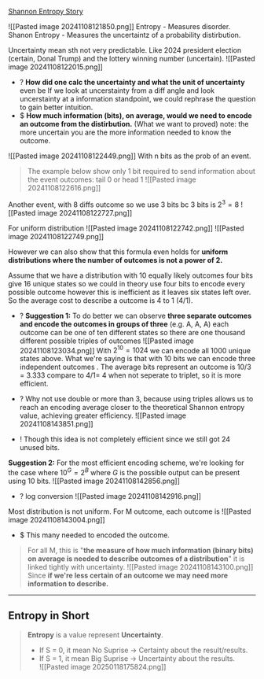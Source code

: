 [Shannon Entropy Story](https://www.quora.com/What-is-an-intuitive-explanation-of-the-concept-of-entropy-in-information-theory)

![[Pasted image 20241108121850.png]]
Entropy - Measures disorder.
Shanon Entropy - Measures the uncertaintz of a probability distirbution.

Uncertainty mean sth not very predictable. Like 2024 president election (certain, Donal Trump) and the lottery winning number (uncertain).
![[Pasted image 20241108122015.png]]
+ ? **How did one calc the uncertainty and what the unit of uncertainty** even be
  If we look at uncerstainty from a diff angle and look uncerstainty at a information standpoint, we could rephrase the question to gain better intuition.
+ $ **How much information (bits), on average, would we need to encode an outcome from the distirbution.** (What we want to proved)
note: the more uncertain you are the more information needed to know the outcome.

![[Pasted image 20241108122449.png]]
With n bits as the prob of an event. 
> The example below show only 1 bit required to send information about the event outcomes: tail 0 or head 1
![[Pasted image 20241108122616.png]]

Another event, with 8 diffs outcome so we use 3 bits bc 3 bits is $2^3=8$
![[Pasted image 20241108122727.png]]

For uniform distribution
![[Pasted image 20241108122742.png]]
![[Pasted image 20241108122749.png]]

However we can also show that this formula even holds for **uniform distributions where the number of outcomes is not a power of 2.**

Assume that we have a distribution with 10 equally likely outcomes four bits give 16 unique states so we  could in theory use four bits to encode every possible outcome however this is inefficient as it leaves six states left over. So the average cost to describe a outcome is 4 to 1 (4/1). 
+ ? **Suggestion 1:** To do better we can observe **three separate outcomes and encode the outcomes in groups of three** (e.g. A, A, A) each outcome can be one of ten different states so there are one thousand different possible triples of outcomes ![[Pasted image 20241108123034.png]]
With $2^{10} = 1024$ we can encode all 1000 unique states above. What we're saying is that with 10 bits we can encode three independent outcomes .
The average bits represent an outcome is 10/3 = 3.333 compare to 4/1= 4 when not seperate to triplet, so it is more efficient. 
+ ? Why not use double or more than 3, because using triples allows us to reach an encoding average closer to the theoretical Shannon entropy value, achieving greater efficiency. 
![[Pasted image 20241108143851.png]]

+ ! Though this idea is not completely efficient since we still got 24 unused bits.

**Suggestion 2:** For the most efficient encoding scheme, we're looking for the case where $10^{G}= 2^B$ where $G$ is the possible output can be present using 10 bits. 
![[Pasted image 20241108142856.png]]
+ ? log conversion 
 ![[Pasted image 20241108142916.png]]

Most distribution is not uniform. For M outcome, each outcome is
![[Pasted image 20241108143004.png]]
+ $ This many needed to encoded the outcome. 

>For all M, this is "**the measure of how much information (binary bits) on average is needed to describe outcomes of a distribution**" it is linked tightly with uncertainty. 
![[Pasted image 20241108143100.png]]
> Since **if we're less certain of an outcome we may need more information to describe.**

---
## Entropy in Short
>**Entropy** is a value represent **Uncertainty**. 
>+ If S = 0, it mean No Suprise -> Certainty about the result/results.
>+ If S = 1, it mean Big Suprise -> Uncertainty about the results.  
![[Pasted image 20250118175824.png]]


